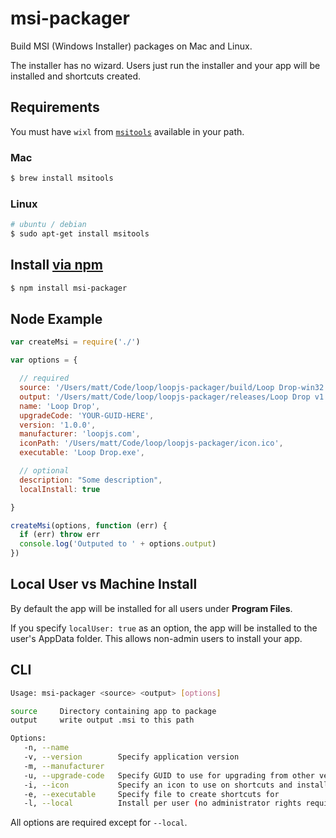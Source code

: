 msi-packager
===

Build MSI (Windows Installer) packages on Mac and Linux.

The installer has no wizard. Users just run the installer and your app will be installed and shortcuts created.

## Requirements

You must have `wixl` from [`msitools`](https://wiki.gnome.org/msitools) available in your path.

### Mac

```bash
$ brew install msitools
```

### Linux

```bash
# ubuntu / debian
$ sudo apt-get install msitools
```

## Install [via npm](https://www.npmjs.com/package/msi-packager)

```bash
$ npm install msi-packager
```

## Node Example

```js
var createMsi = require('./')

var options = {

  // required
  source: '/Users/matt/Code/loop/loopjs-packager/build/Loop Drop-win32',
  output: '/Users/matt/Code/loop/loopjs-packager/releases/Loop Drop v1.0.0.msi',
  name: 'Loop Drop',
  upgradeCode: 'YOUR-GUID-HERE',
  version: '1.0.0',
  manufacturer: 'loopjs.com',
  iconPath: '/Users/matt/Code/loop/loopjs-packager/icon.ico',
  executable: 'Loop Drop.exe',

  // optional
  description: "Some description",
  localInstall: true

}

createMsi(options, function (err) {
  if (err) throw err
  console.log('Outputed to ' + options.output)
})
```

## Local User vs Machine Install

By default the app will be installed for all users under **Program Files**.

If you specify `localUser: true` as an option, the app will be installed to the user's AppData folder. This allows non-admin users to install your app. 

## CLI

```bash
Usage: msi-packager <source> <output> [options]

source     Directory containing app to package
output     write output .msi to this path

Options:
   -n, --name           
   -v, --version        Specify application version
   -m, --manufacturer   
   -u, --upgrade-code   Specify GUID to use for upgrading from other versions
   -i, --icon           Specify an icon to use on shortcuts and installer
   -e, --executable     Specify file to create shortcuts for
   -l, --local          Install per user (no administrator rights required)
```

All options are required except for `--local`.